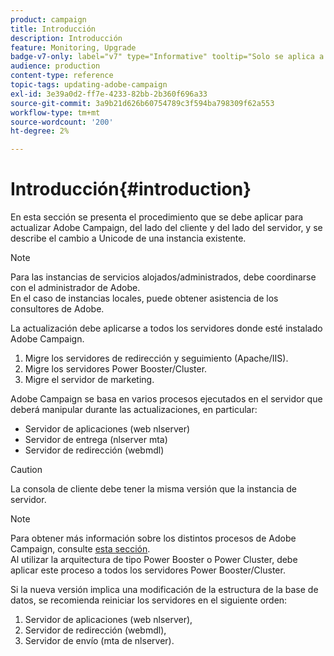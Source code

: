 ```yaml
---
product: campaign
title: Introducción
description: Introducción
feature: Monitoring, Upgrade
badge-v7-only: label="v7" type="Informative" tooltip="Solo se aplica a Campaign Classic v7"
audience: production
content-type: reference
topic-tags: updating-adobe-campaign
exl-id: 3e39a0d2-ff7e-4233-82bb-2b360f696a33
source-git-commit: 3a9b21d626b60754789c3f594ba798309f62a553
workflow-type: tm+mt
source-wordcount: '200'
ht-degree: 2%

---
```


# Introducción{#introduction}



En esta sección se presenta el procedimiento que se debe aplicar para actualizar Adobe Campaign, del lado del cliente y del lado del servidor, y se describe el cambio a Unicode de una instancia existente.

>[!NOTE]
>
>Para las instancias de servicios alojados/administrados, debe coordinarse con el administrador de Adobe.\
>En el caso de instancias locales, puede obtener asistencia de los consultores de Adobe.

La actualización debe aplicarse a todos los servidores donde esté instalado Adobe Campaign.

1. Migre los servidores de redirección y seguimiento (Apache/IIS).
1. Migre los servidores Power Booster/Cluster.
1. Migre el servidor de marketing.

Adobe Campaign se basa en varios procesos ejecutados en el servidor que deberá manipular durante las actualizaciones, en particular:

* Servidor de aplicaciones (web nlserver)
* Servidor de entrega (nlserver mta)
* Servidor de redirección (webmdl)

>[!CAUTION]
>
>La consola de cliente debe tener la misma versión que la instancia de servidor.

>[!NOTE]
>
>Para obtener más información sobre los distintos procesos de Adobe Campaign, consulte [esta sección](../../installation/using/general-architecture.md#logical-application-layer).\
>Al utilizar la arquitectura de tipo Power Booster o Power Cluster, debe aplicar este proceso a todos los servidores Power Booster/Cluster.

Si la nueva versión implica una modificación de la estructura de la base de datos, se recomienda reiniciar los servidores en el siguiente orden:

1. Servidor de aplicaciones (web nlserver),
1. Servidor de redirección (webmdl),
1. Servidor de envío (mta de nlserver).
